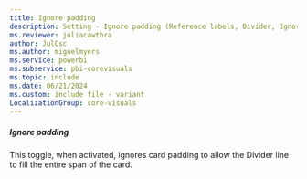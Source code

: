 ```yaml
---
title: Ignore padding
description: Setting - Ignore padding (Reference labels, Divider, Ignore padding)
ms.reviewer: juliacawthra
author: JulCsc
ms.author: miguelmyers
ms.service: powerbi
ms.subservice: pbi-corevisuals
ms.topic: include
ms.date: 06/21/2024
ms.custom: include file - variant
LocalizationGroup: core-visuals
---
```

##### Ignore padding

This toggle, when activated, ignores card padding to allow the Divider line to fill the entire span of the card.
